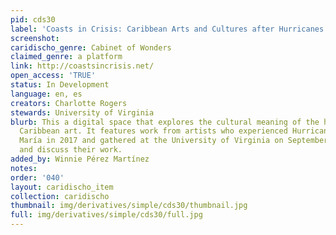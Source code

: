 ```yaml
---
pid: cds30
label: 'Coasts in Crisis: Caribbean Arts and Cultures after Hurricanes'
screenshot: 
caridischo_genre: Cabinet of Wonders
claimed_genre: a platform
link: http://coastsincrisis.net/
open_access: 'TRUE'
status: In Development
language: en, es
creators: Charlotte Rogers
stewards: University of Virginia
blurb: This a digital space that explores the cultural meaning of the hurricane through
  Caribbean art. It features work from artists who experienced Hurricanes Irma and
  María in 2017 and gathered at the University of Virginia on September 2019 to present
  and discuss their work.
added_by: Winnie Pérez Martínez
notes: 
order: '040'
layout: caridischo_item
collection: caridischo
thumbnail: img/derivatives/simple/cds30/thumbnail.jpg
full: img/derivatives/simple/cds30/full.jpg
---
```

